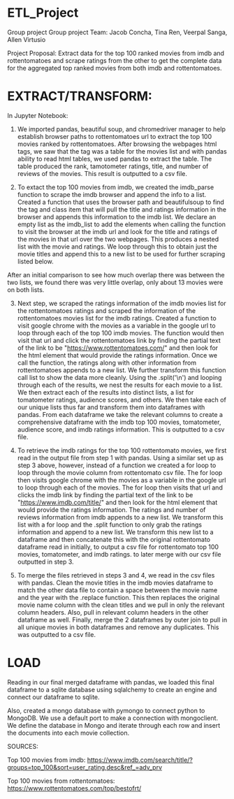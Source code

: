 # ETL_Project
Group project
Group project
Team: Jacob Concha, Tina Ren, Veerpal Sanga, Allen Virtusio

Project Proposal:
Extract data for the top 100 ranked movies from imdb and rottentomatoes and scrape ratings from the other to get the complete data for the aggregated top ranked movies from both imdb and rottentomatoes. 


# EXTRACT/TRANSFORM: 


In Jupyter Notebook: 
1) We imported pandas, beautiful soup, and chromedriver manager to help establish browser paths to rottentomatoes url to extract the top 100 movies ranked by rottentomatoes. 
After browsing the webpages html tags, we saw that the tag was a table for the movies list and with pandas ability to read html tables, we used pandas to extract the table. 
The table produced the rank, tamotometer ratings, title, and number of reviews of the movies. This result is outputted to a csv file. 


2) To extact the top 100 movies from imdb, we created the imdb_parse function to scrape the imdb browser and append the info to a list. 
Created a function that uses the browser path and beautifulsoup to find the tag and class item that will pull the title and ratings information in the browser and appends this information to the imdb list. 
We declare an empty list as the imdb_list to add the elements when calling the function to visit the browser at the imdb url and look for the title and ratings of the movies in that url over the two webpages. 
This produces a nested list with the movie and ratings. We loop through this to obtain just the movie titles and append this to a new list to be used for further scraping listed below. 

After an initial comparison to see how much overlap there was between the two lists, we found there was very little overlap, only about 13 movies were on both lists.

3) Next step, we scraped the ratings information of the imdb movies list for the rottentomatoes ratings and scraped the information of the rottentomatoes movies list for the imdb ratings.
Created a function to visit google chrome with the movies as a variable in the google url to loop through each of the top 100 imdb movies. 
The function would then visit that url and click the rottentomatoes link by finding the partial text of the link to be "https://www.rottentomatoes.com/" and then look for the html element that would provide the ratings information. 
Once we call the function, the ratings along with other information from rottentomatoes appends to a new list. 
We further transform this function call list to show the data more cleanly. Using the .split('\n') and looping through each of the results, we nest the results for each movie to a list. 
We then extract each of the results into distinct lists, a list for tomatometer ratings, audience scores, and others. We then take each of our unique lists thus far and transform them into dataframes with pandas. 
From each dataframe we take the relevant columns to create a comprehensive dataframe with the imdb top 100 movies, tomatometer, audience score, and imdb ratings information. This is outputted to a csv file. 


4) To retrieve the imdb ratings for the top 100 rottentomato movies, we first read in the output file from step 1 with pandas. Using a similar set up as step 3 above, however, instead of a function we created a for loop to loop through the movie column from rottentomato csv file. 
The for loop then visits google chrome with the movies as a variable in the google url to loop through each of the movies. The for loop then visits that url and clicks the imdb link by finding the partial text of the link to be "https://www.imdb.com/title/" and then look for the html element that would provide the ratings information. 
The ratings and number of reviews information from imdb appends to a new list. 
We transform this list with a for loop and the .split function to only grab the ratings information and append to a new list. We transform this new list to a dataframe and then concatenate this with the original rottentomato dataframe read in initially, to output a csv file for rottentomato top 100 movies, tomatometer, and imdb ratings. 
to later merge with our csv file outputted in step 3. 

5) To merge the files retrieved in steps 3 and 4, we read in the csv files with pandas. Clean the movie titles in the imdb movies dataframe to match the other data file to contain a space between the movie name and the year with the .replace function. 
This then replaces the original movie name column with the clean titles and we pull in only the relevant column headers. 
Also, pull in relevant column headers in the other dataframe as well. Finally, merge the 2 dataframes by outer join to pull in all unique movies in both dataframes and remove any duplicates. This was outputted to a csv file.


# LOAD

Reading in our final merged dataframe with pandas, we loaded this final dataframe to a sqlite database using sqlalchemy to create an engine and connect our dataframe to sqlite. 
 
Also, created a mongo database with pymongo to connect python to MongoDB. We use a default port to make a connection with mongoclient. We define the database in Mongo and iterate through each row and insert the documents into each movie collection.


SOURCES: 

Top 100 movies from imdb: 
https://www.imdb.com/search/title/?groups=top_100&sort=user_rating,desc&ref_=adv_prv

Top 100 movies from rottentomatoes: 
https://www.rottentomatoes.com/top/bestofrt/